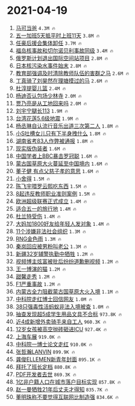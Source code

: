 # 2021-04-19

1. [马可当爸](https://s.weibo.com/weibo?q=%E9%A9%AC%E5%8F%AF%E5%BD%93%E7%88%B8&Refer=top) `4.3M 🔥`
1. [五一加班5天抵平时上班11天](https://s.weibo.com/weibo?q=%23%E4%BA%94%E4%B8%80%E5%8A%A0%E7%8F%AD5%E5%A4%A9%E6%8A%B5%E5%B9%B3%E6%97%B6%E4%B8%8A%E7%8F%AD11%E5%A4%A9%23&Refer=top) `3.8M 🔥`
1. [任豪后援会集体卸任](https://s.weibo.com/weibo?q=%23%E4%BB%BB%E8%B1%AA%E5%90%8E%E6%8F%B4%E4%BC%9A%E9%9B%86%E4%BD%93%E5%8D%B8%E4%BB%BB%23&Refer=top) `3.7M 🔥`
1. [福岛核事故和切尔诺贝利事故同级](https://s.weibo.com/weibo?q=%23%E7%A6%8F%E5%B2%9B%E6%A0%B8%E4%BA%8B%E6%95%85%E5%92%8C%E5%88%87%E5%B0%94%E8%AF%BA%E8%B4%9D%E5%88%A9%E4%BA%8B%E6%95%85%E5%90%8C%E7%BA%A7%23&Refer=top) `3.4M 🔥`
1. [俄罗斯计划退出国际空间站项目](https://s.weibo.com/weibo?q=%23%E4%BF%84%E7%BD%97%E6%96%AF%E8%AE%A1%E5%88%92%E9%80%80%E5%87%BA%E5%9B%BD%E9%99%85%E7%A9%BA%E9%97%B4%E7%AB%99%E9%A1%B9%E7%9B%AE%23&Refer=top) `2.8M 🔥`
1. [日本核污染水事件始末](https://s.weibo.com/weibo?q=%23%E6%97%A5%E6%9C%AC%E6%A0%B8%E6%B1%A1%E6%9F%93%E6%B0%B4%E4%BA%8B%E4%BB%B6%E5%A7%8B%E6%9C%AB%23&Refer=top) `2.8M 🔥`
1. [教育部强调及时清除教师队伍的害群之马](https://s.weibo.com/weibo?q=%23%E6%95%99%E8%82%B2%E9%83%A8%E5%BC%BA%E8%B0%83%E5%8F%8A%E6%97%B6%E6%B8%85%E9%99%A4%E6%95%99%E5%B8%88%E9%98%9F%E4%BC%8D%E7%9A%84%E5%AE%B3%E7%BE%A4%E4%B9%8B%E9%A9%AC%23&Refer=top) `2.6M 🔥`
1. [丁真骑了刘昊然在理塘摸过的马](https://s.weibo.com/weibo?q=%23%E4%B8%81%E7%9C%9F%E9%AA%91%E4%BA%86%E5%88%98%E6%98%8A%E7%84%B6%E5%9C%A8%E7%90%86%E5%A1%98%E6%91%B8%E8%BF%87%E7%9A%84%E9%A9%AC%23&Refer=top) `2.6M 🔥`
1. [杜淳提婴儿篮](https://s.weibo.com/weibo?q=%23%E6%9D%9C%E6%B7%B3%E6%8F%90%E5%A9%B4%E5%84%BF%E7%AF%AE%23&Refer=top) `2.4M 🔥`
1. [杨迪否认包场少林寺](https://s.weibo.com/weibo?q=%23%E6%9D%A8%E8%BF%AA%E5%90%A6%E8%AE%A4%E5%8C%85%E5%9C%BA%E5%B0%91%E6%9E%97%E5%AF%BA%23&Refer=top) `2.0M 🔥`
1. [贾乃亮是从工地回来吗](https://s.weibo.com/weibo?q=%23%E8%B4%BE%E4%B9%83%E4%BA%AE%E6%98%AF%E4%BB%8E%E5%B7%A5%E5%9C%B0%E5%9B%9E%E6%9D%A5%E5%90%97%23&Refer=top) `2.0M 🔥`
1. [刘宇宁腿长113](https://s.weibo.com/weibo?q=%23%E5%88%98%E5%AE%87%E5%AE%81%E8%85%BF%E9%95%BF113%23&Refer=top) `1.9M 🔥`
1. [台湾花莲5.6级地震](https://s.weibo.com/weibo?q=%E5%8F%B0%E6%B9%BE%E8%8A%B1%E8%8E%B25.6%E7%BA%A7%E5%9C%B0%E9%9C%87&Refer=top) `1.9M 🔥`
1. [杨丞琳自认流行音乐出道三次第二人](https://s.weibo.com/weibo?q=%E6%9D%A8%E4%B8%9E%E7%90%B3%E8%87%AA%E8%AE%A4%E6%B5%81%E8%A1%8C%E9%9F%B3%E4%B9%90%E5%87%BA%E9%81%93%E4%B8%89%E6%AC%A1%E7%AC%AC%E4%BA%8C%E4%BA%BA&Refer=top) `1.8M 🔥`
1. [小S吐槽女儿只有下半身拽什么](https://s.weibo.com/weibo?q=%23%E5%B0%8FS%E5%90%90%E6%A7%BD%E5%A5%B3%E5%84%BF%E5%8F%AA%E6%9C%89%E4%B8%8B%E5%8D%8A%E8%BA%AB%E6%8B%BD%E4%BB%80%E4%B9%88%23&Refer=top) `1.8M 🔥`
1. [湖南省考83人作弊被通报](https://s.weibo.com/weibo?q=%23%E6%B9%96%E5%8D%97%E7%9C%81%E8%80%8383%E4%BA%BA%E4%BD%9C%E5%BC%8A%E8%A2%AB%E9%80%9A%E6%8A%A5%23&Refer=top) `1.8M 🔥`
1. [现实版伪装者](https://s.weibo.com/weibo?q=%E7%8E%B0%E5%AE%9E%E7%89%88%E4%BC%AA%E8%A3%85%E8%80%85&Refer=top) `1.6M 🔥`
1. [中国学者上BBC暴击罗冠聪](https://s.weibo.com/weibo?q=%23%E4%B8%AD%E5%9B%BD%E5%AD%A6%E8%80%85%E4%B8%8ABBC%E6%9A%B4%E5%87%BB%E7%BD%97%E5%86%A0%E8%81%AA%23&Refer=top) `1.6M 🔥`
1. [蒙古国草原大火蔓延至中国境内](https://s.weibo.com/weibo?q=%23%E8%92%99%E5%8F%A4%E5%9B%BD%E8%8D%89%E5%8E%9F%E5%A4%A7%E7%81%AB%E8%94%93%E5%BB%B6%E8%87%B3%E4%B8%AD%E5%9B%BD%E5%A2%83%E5%86%85%23&Refer=top) `1.6M 🔥`
1. [董子健 有点父慈子孝的意思](https://s.weibo.com/weibo?q=%E8%91%A3%E5%AD%90%E5%81%A5%20%E6%9C%89%E7%82%B9%E7%88%B6%E6%85%88%E5%AD%90%E5%AD%9D%E7%9A%84%E6%84%8F%E6%80%9D&Refer=top) `1.6M 🔥`
1. [小舍得](https://s.weibo.com/weibo?q=%E5%B0%8F%E8%88%8D%E5%BE%97&Refer=top) `1.5M 🔥`
1. [陈飞宇喂罗云熙吃东西](https://s.weibo.com/weibo?q=%23%E9%99%88%E9%A3%9E%E5%AE%87%E5%96%82%E7%BD%97%E4%BA%91%E7%86%99%E5%90%83%E4%B8%9C%E8%A5%BF%23&Refer=top) `1.5M 🔥`
1. [8起违反教师职业准则案例](https://s.weibo.com/weibo?q=8%E8%B5%B7%E8%BF%9D%E5%8F%8D%E6%95%99%E5%B8%88%E8%81%8C%E4%B8%9A%E5%87%86%E5%88%99%E6%A1%88%E4%BE%8B&Refer=top) `1.5M 🔥`
1. [欧洲超级联赛正式成立](https://s.weibo.com/weibo?q=%23%E6%AC%A7%E6%B4%B2%E8%B6%85%E7%BA%A7%E8%81%94%E8%B5%9B%E6%AD%A3%E5%BC%8F%E6%88%90%E7%AB%8B%23&Refer=top) `1.4M 🔥`
1. [适合五一的旅行地](https://s.weibo.com/weibo?q=%23%E9%80%82%E5%90%88%E4%BA%94%E4%B8%80%E7%9A%84%E6%97%85%E8%A1%8C%E5%9C%B0%23&Refer=top) `1.4M 🔥`
1. [杜兰特受伤](https://s.weibo.com/weibo?q=%E6%9D%9C%E5%85%B0%E7%89%B9%E5%8F%97%E4%BC%A4&Refer=top) `1.4M 🔥`
1. [大妈加1800好友给年轻人发对象](https://s.weibo.com/weibo?q=%23%E5%A4%A7%E5%A6%88%E5%8A%A01800%E5%A5%BD%E5%8F%8B%E7%BB%99%E5%B9%B4%E8%BD%BB%E4%BA%BA%E5%8F%91%E5%AF%B9%E8%B1%A1%23&Refer=top) `1.4M 🔥`
1. [11个涉嫌非法社会组织](https://s.weibo.com/weibo?q=11%E4%B8%AA%E6%B6%89%E5%AB%8C%E9%9D%9E%E6%B3%95%E7%A4%BE%E4%BC%9A%E7%BB%84%E7%BB%87&Refer=top) `1.3M 🔥`
1. [RNG金色雨](https://s.weibo.com/weibo?q=RNG%E9%87%91%E8%89%B2%E9%9B%A8&Refer=top) `1.3M 🔥`
1. [秦岚回应被男粉叫老公](https://s.weibo.com/weibo?q=%E7%A7%A6%E5%B2%9A%E5%9B%9E%E5%BA%94%E8%A2%AB%E7%94%B7%E7%B2%89%E5%8F%AB%E8%80%81%E5%85%AC&Refer=top) `1.3M 🔥`
1. [新疆32岁辅警执勤中牺牲](https://s.weibo.com/weibo?q=%E6%96%B0%E7%96%8632%E5%B2%81%E8%BE%85%E8%AD%A6%E6%89%A7%E5%8B%A4%E4%B8%AD%E7%89%BA%E7%89%B2&Refer=top) `1.2M 🔥`
1. [视频博主炫富被批后纷纷道歉删视频](https://s.weibo.com/weibo?q=%23%E8%A7%86%E9%A2%91%E5%8D%9A%E4%B8%BB%E7%82%AB%E5%AF%8C%E8%A2%AB%E6%89%B9%E5%90%8E%E7%BA%B7%E7%BA%B7%E9%81%93%E6%AD%89%E5%88%A0%E8%A7%86%E9%A2%91%23&Refer=top) `1.2M 🔥`
1. [王一博演的猫](https://s.weibo.com/weibo?q=%23%E7%8E%8B%E4%B8%80%E5%8D%9A%E6%BC%94%E7%9A%84%E7%8C%AB%23&Refer=top) `1.2M 🔥`
1. [甜馨走秀](https://s.weibo.com/weibo?q=%E7%94%9C%E9%A6%A8%E8%B5%B0%E7%A7%80&Refer=top) `1.2M 🔥`
1. [F1严重事故](https://s.weibo.com/weibo?q=%23F1%E4%B8%A5%E9%87%8D%E4%BA%8B%E6%95%85%23&Refer=top) `1.2M 🔥`
1. [内蒙古全力阻截蒙古国草原大火入境](https://s.weibo.com/weibo?q=%23%E5%86%85%E8%92%99%E5%8F%A4%E5%85%A8%E5%8A%9B%E9%98%BB%E6%88%AA%E8%92%99%E5%8F%A4%E5%9B%BD%E8%8D%89%E5%8E%9F%E5%A4%A7%E7%81%AB%E5%85%A5%E5%A2%83%23&Refer=top) `1.1M 🔥`
1. [中科院走红博士回信网友](https://s.weibo.com/weibo?q=%23%E4%B8%AD%E7%A7%91%E9%99%A2%E8%B5%B0%E7%BA%A2%E5%8D%9A%E5%A3%AB%E5%9B%9E%E4%BF%A1%E7%BD%91%E5%8F%8B%23&Refer=top) `1.0M 🔥`
1. [38只强毒性活蚂蚁非法入境被查](https://s.weibo.com/weibo?q=%2338%E5%8F%AA%E5%BC%BA%E6%AF%92%E6%80%A7%E6%B4%BB%E8%9A%82%E8%9A%81%E9%9D%9E%E6%B3%95%E5%85%A5%E5%A2%83%E8%A2%AB%E6%9F%A5%23&Refer=top) `1.0M 🔥`
1. [抽查发现超5成学生用品文具不合标](https://s.weibo.com/weibo?q=%23%E6%8A%BD%E6%9F%A5%E5%8F%91%E7%8E%B0%E8%B6%855%E6%88%90%E5%AD%A6%E7%94%9F%E7%94%A8%E5%93%81%E6%96%87%E5%85%B7%E4%B8%8D%E5%90%88%E6%A0%87%23&Refer=top) `973.8K 🔥`
1. [近4成新增外卖骑手来自工人](https://s.weibo.com/weibo?q=%E8%BF%914%E6%88%90%E6%96%B0%E5%A2%9E%E5%A4%96%E5%8D%96%E9%AA%91%E6%89%8B%E6%9D%A5%E8%87%AA%E5%B7%A5%E4%BA%BA&Refer=top) `960.3K 🔥`
1. [12岁女孩被高空抛砖砸进ICU](https://s.weibo.com/weibo?q=12%E5%B2%81%E5%A5%B3%E5%AD%A9%E8%A2%AB%E9%AB%98%E7%A9%BA%E6%8A%9B%E7%A0%96%E7%A0%B8%E8%BF%9BICU&Refer=top) `927.4K 🔥`
1. [上海车展](https://s.weibo.com/weibo?q=%E4%B8%8A%E6%B5%B7%E8%BD%A6%E5%B1%95&Refer=top) `919.0K 🔥`
1. [中科院一博士论文走红](https://s.weibo.com/weibo?q=%23%E4%B8%AD%E7%A7%91%E9%99%A2%E4%B8%80%E5%8D%9A%E5%A3%AB%E8%AE%BA%E6%96%87%E8%B5%B0%E7%BA%A2%23&Refer=top) `910.0K 🔥`
1. [张哲瀚LANVIN](https://s.weibo.com/weibo?q=%23%E5%BC%A0%E5%93%B2%E7%80%9ALANVIN%23&Refer=top) `899.9K 🔥`
1. [龚俊ELLEMEN新青年封面](https://s.weibo.com/weibo?q=%23%E9%BE%9A%E4%BF%8AELLEMEN%E6%96%B0%E9%9D%92%E5%B9%B4%E5%B0%81%E9%9D%A2%23&Refer=top) `895.1K 🔥`
1. [拜托了班长定档](https://s.weibo.com/weibo?q=%23%E6%8B%9C%E6%89%98%E4%BA%86%E7%8F%AD%E9%95%BF%E5%AE%9A%E6%A1%A3%23&Refer=top) `880.8K 🔥`
1. [PDF开发者去世](https://s.weibo.com/weibo?q=PDF%E5%BC%80%E5%8F%91%E8%80%85%E5%8E%BB%E4%B8%96&Refer=top) `869.3K 🔥`
1. [1亿非户籍人口在城市落户目标实现](https://s.weibo.com/weibo?q=%231%E4%BA%BF%E9%9D%9E%E6%88%B7%E7%B1%8D%E4%BA%BA%E5%8F%A3%E5%9C%A8%E5%9F%8E%E5%B8%82%E8%90%BD%E6%88%B7%E7%9B%AE%E6%A0%87%E5%AE%9E%E7%8E%B0%23&Refer=top) `857.8K 🔥`
1. [赵一曼牺牲21年后丈夫才得知](https://s.weibo.com/weibo?q=%E8%B5%B5%E4%B8%80%E6%9B%BC%E7%89%BA%E7%89%B221%E5%B9%B4%E5%90%8E%E4%B8%88%E5%A4%AB%E6%89%8D%E5%BE%97%E7%9F%A5&Refer=top) `835.7K 🔥`
1. [董明珠称不要觉得互联网比制造强](https://s.weibo.com/weibo?q=%23%E8%91%A3%E6%98%8E%E7%8F%A0%E7%A7%B0%E4%B8%8D%E8%A6%81%E8%A7%89%E5%BE%97%E4%BA%92%E8%81%94%E7%BD%91%E6%AF%94%E5%88%B6%E9%80%A0%E5%BC%BA%23&Refer=top) `834.6K 🔥`
